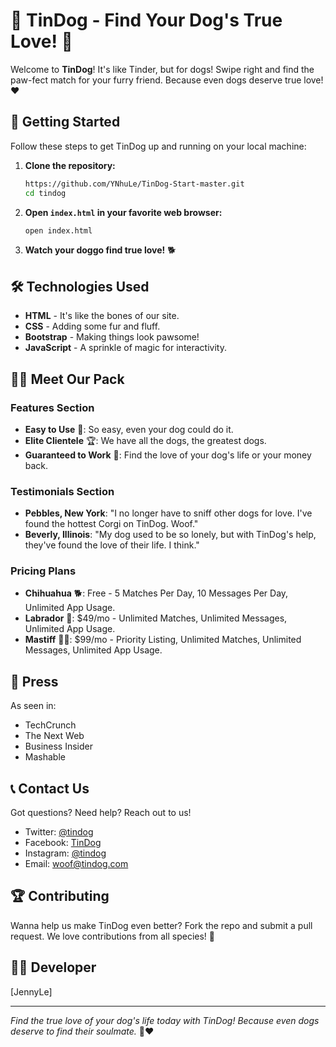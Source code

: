 # 🐶 TinDog - Find Your Dog's True Love! 🐾

Welcome to **TinDog**! It's like Tinder, but for dogs! Swipe right and find the paw-fect match for your furry friend. Because even dogs deserve true love! ❤️

## 🚀 Getting Started

Follow these steps to get TinDog up and running on your local machine:

1. **Clone the repository:**
    ```bash
    https://github.com/YNhuLe/TinDog-Start-master.git
    cd tindog
    ```

2. **Open `index.html` in your favorite web browser:**
    ```bash
    open index.html
    ```

3. **Watch your doggo find true love!** 🐕

## 🛠 Technologies Used

- **HTML** - It's like the bones of our site.
- **CSS** - Adding some fur and fluff.
- **Bootstrap** - Making things look pawsome!
- **JavaScript** - A sprinkle of magic for interactivity.


## 🐕‍🦺 Meet Our Pack

### Features Section

- **Easy to Use** 🐶: So easy, even your dog could do it.
- **Elite Clientele** 🏆: We have all the dogs, the greatest dogs.
- **Guaranteed to Work** 💖: Find the love of your dog's life or your money back.

### Testimonials Section

- **Pebbles, New York**: "I no longer have to sniff other dogs for love. I've found the hottest Corgi on TinDog. Woof."
- **Beverly, Illinois**: "My dog used to be so lonely, but with TinDog's help, they've found the love of their life. I think."

### Pricing Plans

- **Chihuahua** 🐕: Free - 5 Matches Per Day, 10 Messages Per Day, Unlimited App Usage.
- **Labrador** 🦮: $49/mo - Unlimited Matches, Unlimited Messages, Unlimited App Usage.
- **Mastiff** 🐕‍🦺: $99/mo - Priority Listing, Unlimited Matches, Unlimited Messages, Unlimited App Usage.

## 📸 Press

As seen in:
- TechCrunch
- The Next Web
- Business Insider
- Mashable

## 📞 Contact Us

Got questions? Need help? Reach out to us!

- Twitter: [@tindog](https://twitter.com/tindog)
- Facebook: [TinDog](https://facebook.com/tindog)
- Instagram: [@tindog](https://instagram.com/tindog)
- Email: woof@tindog.com

## 🏆 Contributing

Wanna help us make TinDog even better? Fork the repo and submit a pull request. We love contributions from all species! 🐾

## 👩‍💻 Developer 
[JennyLe]

---

*Find the true love of your dog's life today with TinDog! Because even dogs deserve to find their soulmate.* 🐶❤️
